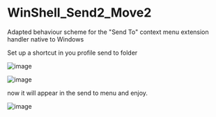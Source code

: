 # WinShell_Send2_Move2
Adapted behaviour scheme for the "Send To" context menu extension handler native to Windows

Set up a shortcut in you profile send to folder

 ![image](https://github.com/wolfman616/WinShell_Send2_Move2/assets/62726599/f8e21a11-de64-45fd-9720-011e7b9ec770)

 ![image](https://github.com/wolfman616/WinShell_Send2_Move2/assets/62726599/fe6b28b9-73eb-4fe9-aa0d-431071fd0fd7)

now it will appear in the send to menu and enjoy.

![image](https://github.com/wolfman616/WinShell_Send2_Move2/assets/62726599/dd518c91-0a83-4570-bb9b-37a0ee00bcf7)

